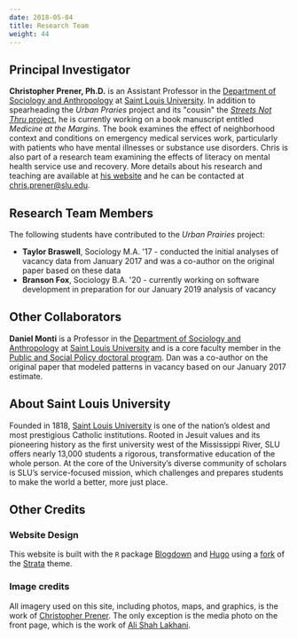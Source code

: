 ```yaml
---
date: 2018-05-04
title: Research Team
weight: 44
---
```


## Principal Investigator
**Christopher Prener, Ph.D.** is an Assistant Professor in the [Department of Sociology and Anthropology](https://www.slu.edu/arts-and-sciences/sociology-anthropology/index.php) at [Saint Louis University](http://wwww.slu.edu). In addition to spearheading the *Urban Praries* project and its "cousin" the [*Streets Not Thru* project](https://chris-prener.github.io/barriers), he is currently working on a book manuscript entitled *Medicine at the Margins*. The book examines the effect of neighborhood context and conditions on emergency medical services work, particularly with patients who have mental illnesses or substance use disorders. Chris is also part of a research team examining the effects of literacy on mental health service use and recovery. More details about his research and teaching are available at [his website](https://chris-prener.github.io) and he can be contacted at [chris.prener@slu.edu](mailto:chris.prener@slu.edu).

## Research Team Members
The following students have contributed to the *Urban Prairies* project:

- **Taylor Braswell**, Sociology M.A. '17 - conducted the initial analyses of vacancy data from January 2017 and was a co-author on the original paper based on these data
- **Branson Fox**, Sociology B.A. '20 - currently working on software development in preparation for our January 2019 analysis of vacancy

## Other Collaborators
**Daniel Monti** is a Professor in the [Department of Sociology and Anthropology](https://www.slu.edu/arts-and-sciences/sociology-anthropology/index.php) at [Saint Louis University](http://wwww.slu.edu) and is a core faculty member in the [Public and Social Policy doctoral program](https://www.slu.edu/arts-and-sciences/public-social-policy/index.php). Dan was a co-author on the original  paper that modeled patterns in vacancy based on our January 2017 estimate. 

## About Saint Louis University 
Founded in 1818, [Saint Louis University](http://wwww.slu.edu) is one of the nation’s oldest and most prestigious Catholic institutions. Rooted in Jesuit values and its pioneering history as the first university west of the Mississippi River, SLU offers nearly 13,000 students a rigorous, transformative education of the whole person. At the core of the University’s diverse community of scholars is SLU’s service-focused mission, which challenges and prepares students to make the world a better, more just place.

## Other Credits
### Website Design

This website is built with the `R` package [Blogdown](https://bookdown.org/yihui/blogdown/) and [Hugo](https://gohugo.io) using a [fork](https://github.com/chris-prener/hugo-strata-theme) of the [Strata](https://github.com/digitalcraftsman/hugo-strata-theme) theme. 

### Image credits
All imagery used on this site, including photos, maps, and graphics, is the work of [Christopher Prener](https://chris-prener.github.io). The only exception is the media photo on the front page, which is the work of [Ali Shah Lakhani](https://unsplash.com/@lakhani).
